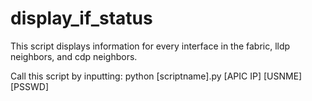 # display_if_status
This script displays information for every interface in the fabric, lldp neighbors, and cdp neighbors. 

Call this script by inputting: python [scriptname].py [APIC IP] [USNME] [PSSWD]
